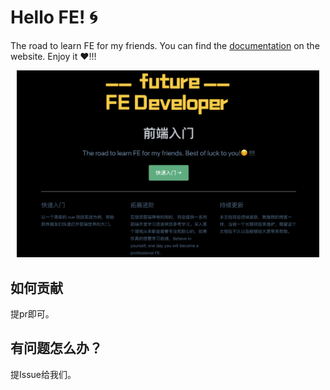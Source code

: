 # Hello FE! :cyclone:

The road to learn FE for my friends. You can find the [documentation](https://yuanyazhen.github.io/the-road-to-learn-fe/) on the website. Enjoy it :heart:!!!  

<div align="left" style="margin: 10px;">
  <img src="assets/demo.png" width = "600" alt="图片名称" />
</div> 

## 如何贡献
提pr即可。

## 有问题怎么办？
提Issue给我们。
